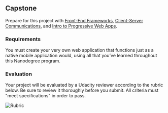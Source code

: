 ## Capstone

Prepare for this project with [Front-End Frameworks](https://www.udacity.com/ud894), [Client-Server Communications](https://www.udacity.com/ud897), and [Intro to Progressive Web Apps](https://www.udacity.com/ud897).

### Requirements

You must create your very own web application that functions just as a native mobile application would, using all that you’ve learned throughout this Nanodegree program.

### Evaluation

Your project will be evaluated by a Udacity reviewer according to the rubric below. Be sure to review it thoroughly before you submit. All criteria must "meet specifications" in order to pass.

![Rubric](http://i.imgur.com/uUAiEZi.png)
